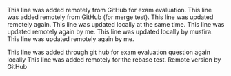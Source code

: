 This line was added remotely from GitHub for exam evaluation.
This line was added remotely from GitHub (for merge test).
This line was updated remotely again.
This line was updated locally at the same time.
This line was updated remotely again by me.
This line was updated locally by musfira.
This line was updated remotely again by me.

This line was added through git hub for exam evaluation question again locally
This line was added remotely for the rebase test.
Remote version by GitHub

